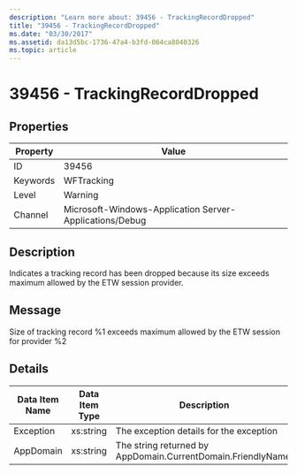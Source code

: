 ```yaml
---
description: "Learn more about: 39456 - TrackingRecordDropped"
title: "39456 - TrackingRecordDropped"
ms.date: "03/30/2017"
ms.assetid: da13d5bc-1736-47a4-b3fd-064ca8040326
ms.topic: article
---
```

# 39456 - TrackingRecordDropped

## Properties

| Property | Value |
| - | - |
|ID|39456|  
|Keywords|WFTracking|  
|Level|Warning|  
|Channel|Microsoft-Windows-Application Server-Applications/Debug|  
  
## Description  

 Indicates a tracking record has been dropped because its size exceeds maximum allowed by the ETW session provider.  
  
## Message  

 Size of tracking record %1 exceeds maximum allowed by the ETW session for provider %2  
  
## Details  
  
|Data Item Name|Data Item Type|Description|  
|--------------------|--------------------|-----------------|  
|Exception|xs:string|The exception details for the exception|  
|AppDomain|xs:string|The string returned by AppDomain.CurrentDomain.FriendlyName.|
